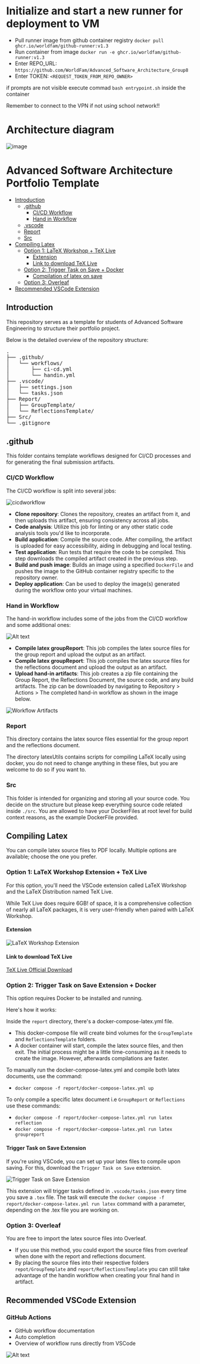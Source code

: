 # Initialize and start a new runner for deployment to VM

- Pull runner image from github container registry `docker pull ghcr.io/worldfam/github-runner:v1.3`
- Run container from image `docker run -e ghcr.io/worldfam/github-runner:v1.3`
- Enter REPO_URL: `https://github.com/WorldFam/Advanced_Software_Architecture_Group8`
- Enter TOKEN: `<REQUEST_TOKEN_FROM_REPO_OWNER>`

if prompts are not visible execute commad `bash entrypoint.sh` inside the container

Remember to connect to the VPN if not using school network!!  
# Architecture diagram

![image](https://github.com/WorldFam/Advanced_Software_Architecture_Group8/assets/55923499/5e887a53-d615-44b4-8ea3-ac40bea647c5)

# Advanced Software Architecture Portfolio Template

- [Introduction](#introduction)
  - [.github](#github)
    - [CI/CD Workflow](#cicd-workflow)
    - [Hand in Workflow](#hand-in-workflow)
  - [.vscode](#vscode)
  - [Report](#report)
  - [Src](#src)
- [Compiling Latex](#compiling-latex)
  - [Option 1: LaTeX Workshop + TeX Live](#option-1-latex-workshop--tex-live)
    - [Extension](#extension)
    - [Link to download TeX Live](#link-to-download-tex-live)
  - [Option 2: Trigger Task on Save + Docker](#option-2-trigger-task-on-save--docker)
    - [Compilation of latex on save](#compilation-of-latex-on-save)
  - [Option 3: Overleaf](#option-3-overleaf)
- [Recommended VSCode Extension](#recommended-vscode-extension)

## Introduction
This repository serves as a template for students of Advanced Software Engineering to structure their portfolio project.

Below is the detailed overview of the repository structure:

<pre>
.
├── .github/
│   └── workflows/
│       ├── ci-cd.yml
│       └── handin.yml
├── .vscode/
│   ├── settings.json
│   └── tasks.json
├── Report/
│   ├── GroupTemplate/
│   └── ReflectionsTemplate/
├── Src/
└── .gitignore
</pre>

## .github
This folder contains template workflows designed for CI/CD processes and for generating the final submission artifacts.

### CI/CD Workflow
The CI/CD workflow is split into several jobs:

![cicdworkflow](images/cicdworkflow.png)

- **Clone repository**: Clones the repository, creates an artifact from it, and then uploads this artifact, ensuring consistency across all jobs.
- **Code analysis**: Utilize this job for linting or any other static code analysis tools you'd like to incorporate.
- **Build application**: Compile the source code. After compiling, the artifact is uploaded for easy accessibility, aiding in debugging and local testing.
- **Test application**: Run tests that require the code to be compiled. This step downloads the compiled artifact created in the previous step.
- **Build and push image**: Builds an image using a specified `DockerFile` and pushes the image to the GitHub container registry specific to the repository owner.
- **Deploy application**: Can be used to deploy the image(s) generated during the workflow onto your virtual machines.

### Hand in Workflow
The hand-in workflow includes some of the jobs from the CI/CD workflow and some additional ones:

![Alt text](images/handinworkflow.png)

- **Compile latex groupReport**: This job compiles the latex source files for the group report and upload the output as an artifact.
- **Compile latex groupReport**: This job compiles the latex source files for the reflections document and upload the output as an artifact.
- **Upload hand-in artifacts**: This job creates a zip file containing the Group Report, the Reflections Document, the source code, and any build artifacts. The zip can be downloaded by navigating to Repository > Actions > The completed hand-in workflow as shown in the image below.

![Workflow Artifacts](images/artifacts.png)

### Report
This directory contains the latex source files essential for the group report and the reflections document.

The directory latexUtils contains scripts for compiling LaTeX locally using docker, you do not need to change anything in these files, but you are welcome to do so if you want to.

### Src
This folder is intended for organizing and storing all your source code. You decide on the structure but please keep everything source code related inside `./src`.
You are allowed to have your DockerFiles at root level for build context reasons, as the example DockerFile provided.

## Compiling Latex
You can compile latex source files to PDF locally. Multiple options are available; choose the one you prefer.

### Option 1: LaTeX Workshop Extension + TeX Live
For this option, you'll need the VSCode extension called LaTeX Workshop and the LaTeX Distribution named TeX Live.

While TeX Live does require 6GB! of space, it is a comprehensive collection of nearly all LaTeX packages, it is very user-friendly when paired with LaTeX Workshop.

#### Extension

![LaTeX Workshop Extension](images/workshop.png)

#### Link to download TeX Live
[TeX Live Official Download](https://www.tug.org/texlive/)

### Option 2: Trigger Task on Save Extension + Docker
This option requires Docker to be installed and running.

Here's how it works:

Inside the `report` directory, there's a docker-compose-latex.yml file.

- This docker-compose file will create bind volumes for the `GroupTemplate` and `ReflectionsTemplate` folders.
- A docker container will start, compile the latex source files, and then exit. The initial process might be a little time-consuming as it needs to create the image. However, afterwards compilations are faster.

To manually run the docker-compose-latex.yml and compile both latex documents, use the command:

- ```docker compose -f report/docker-compose-latex.yml up```

To only compile a specific latex document i.e `GroupReport` or `Reflections` use these commands:

- ```docker compose -f report/docker-compose-latex.yml run latex reflection```
- ```docker compose -f report/docker-compose-latex.yml run latex groupreport```

#### Trigger Task on Save Extension
If you're using VSCode, you can set up your latex files to compile upon saving.
For this, download the `Trigger Task on Save` extension.

![Trigger Task on Save Extension](images/triggerTaskOnSave.png)

This extension will trigger tasks defined in `.vscode/tasks.json` every time you save a `.tex` file.
The task will execute the `docker compose -f report/docker-compose-latex.yml run latex` command with a parameter, depending on the .tex file you are working on.

### Option 3: Overleaf
You are free to import the latex source files into Overleaf.
- If you use this method, you could export the source files from overleaf when done with the report and reflections document.
- By placing the source files into their respective folders `repot/GroupTemplate` and `report/ReflectionsTemplate` you can still take advantage of the handin workflow when creating your final hand in artifact.

## Recommended VSCode Extension

### GitHub Actions

- GitHub workflow documentation
- Auto completion
- Overview of workflow runs directly from VSCode

![Alt text](images/githubactions.png)

